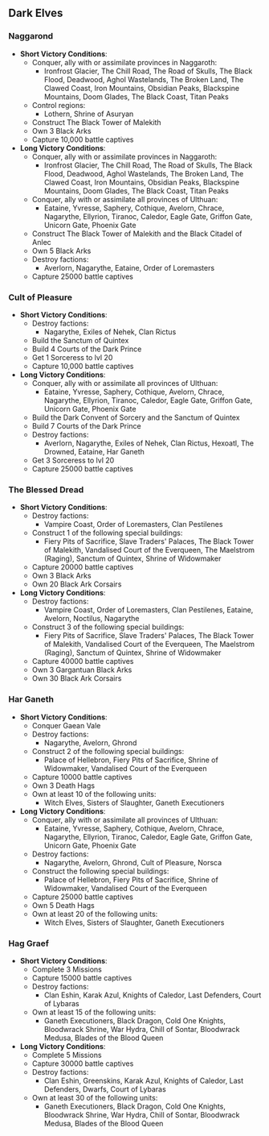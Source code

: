 ## Dark Elves

### Naggarond

* **Short Victory Conditions**:
	* Conquer, ally with or assimilate provinces in Naggaroth:
	    * Ironfrost Glacier, The Chill Road, The Road of Skulls, The Black Flood, Deadwood, Aghol Wastelands, The Broken 
	    Land, The Clawed Coast, Iron Mountains, Obsidian Peaks, Blackspine Mountains, Doom Glades, The Black Coast, 
	    Titan Peaks
	* Control regions:
	    * Lothern, Shrine of Asuryan
	* Construct The Black Tower of Malekith
	* Own 3 Black Arks
	* Capture 10,000 battle captives
* **Long Victory Conditions**:
	* Conquer, ally with or assimilate provinces in Naggaroth:
	    * Ironfrost Glacier, The Chill Road, The Road of Skulls, The Black Flood, Deadwood, Aghol Wastelands, The Broken 
	    Land, The Clawed Coast, Iron Mountains, Obsidian Peaks, Blackspine Mountains, Doom Glades, The Black Coast, 
	    Titan Peaks
	* Conquer, ally with or assimilate all provinces of Ulthuan:
	    * Eataine, Yvresse, Saphery, Cothique, Avelorn, Chrace, Nagarythe, Ellyrion, Tiranoc, Caledor, Eagle Gate, 
	    Griffon Gate, Unicorn Gate, Phoenix Gate
	* Construct The Black Tower of Malekith and the Black Citadel of Anlec
	* Own 5 Black Arks
	* Destroy factions:
	    * Averlorn, Nagarythe, Eataine, Order of Loremasters
	* Capture 25000 battle captives

### Cult of Pleasure

* **Short Victory Conditions**:
	* Destroy factions:
	    * Nagarythe, Exiles of Nehek, Clan Rictus
	* Build the Sanctum of Quintex
	* Build 4 Courts of the Dark Prince
    * Get 1 Sorceress to lvl 20
	* Capture 10,000 battle captives
* **Long Victory Conditions**:
	* Conquer, ally with or assimilate all provinces of Ulthuan:
	    * Eataine, Yvresse, Saphery, Cothique, Avelorn, Chrace, Nagarythe, Ellyrion, Tiranoc, Caledor, Eagle Gate, 
	    Griffon Gate, Unicorn Gate, Phoenix Gate
	* Build the Dark Convent of Sorcery and the Sanctum of Quintex
	* Build 7 Courts of the Dark Prince
	* Destroy factions:
	    * Averlorn, Nagarythe, Exiles of Nehek, Clan Rictus, Hexoatl, The Drowned, Eataine, Har Ganeth
    * Get 3 Sorceress to lvl 20
	* Capture 25000 battle captives

### The Blessed Dread

* **Short Victory Conditions**:
	* Destroy factions:
	    * Vampire Coast, Order of Loremasters, Clan Pestilenes
	* Construct 1 of the following special buildings:
	    * Fiery Pits of Sacrifice, Slave Traders' Palaces, The Black Tower of Malekith, Vandalised Court of the 
	    Everqueen, The Maelstrom (Raging), Sanctum of Quintex, Shrine of Widowmaker
    * Capture 20000 battle captives
    * Own 3 Black Arks
    * Own 20 Black Ark Corsairs
* **Long Victory Conditions**:
	* Destroy factions:
	    * Vampire Coast, Order of Loremasters, Clan Pestilenes, Eataine, Avelorn, Noctilus, Nagarythe
	* Construct 3 of the following special buildings:
	    * Fiery Pits of Sacrifice, Slave Traders' Palaces, The Black Tower of Malekith, Vandalised Court of the 
	    Everqueen, The Maelstrom (Raging), Sanctum of Quintex, Shrine of Widowmaker
    * Capture 40000 battle captives
    * Own 3 Gargantuan Black Arks
    * Own 30 Black Ark Corsairs

### Har Ganeth

* **Short Victory Conditions**:
	* Conquer Gaean Vale
	* Destroy factions:
	    * Nagarythe, Avelorn, Ghrond
	* Construct 2 of the following special buildings:
	    * Palace of Hellebron, Fiery Pits of Sacrifice, Shrine of Widowmaker, Vandalised Court of the 
	    Everqueen
    * Capture 10000 battle captives
    * Own 3 Death Hags
    * Own at least 10 of the following units:
        * Witch Elves, Sisters of Slaughter, Ganeth Executioners
* **Long Victory Conditions**:
	* Conquer, ally with or assimilate all provinces of Ulthuan:
	    * Eataine, Yvresse, Saphery, Cothique, Avelorn, Chrace, Nagarythe, Ellyrion, Tiranoc, Caledor, Eagle Gate, 
	    Griffon Gate, Unicorn Gate, Phoenix Gate
	* Destroy factions:
	    * Nagarythe, Avelorn, Ghrond, Cult of Pleasure, Norsca
	* Construct the following special buildings:
	    * Palace of Hellebron, Fiery Pits of Sacrifice, Shrine of Widowmaker, Vandalised Court of the 
	    Everqueen
    * Capture 25000 battle captives
    * Own 5 Death Hags
    * Own at least 20 of the following units:
        * Witch Elves, Sisters of Slaughter, Ganeth Executioners

### Hag Graef

* **Short Victory Conditions**:
	* Complete 3 Missions
	* Capture 15000 battle captives
	* Destroy factions:
	    * Clan Eshin, Karak Azul, Knights of Caledor, Last Defenders, Court of Lybaras
	* Own at least 15 of the following units:
	    * Ganeth Executioners, Black Dragon, Cold One Knights, Bloodwrack Shrine, War Hydra, Chill of Sontar, Bloodwrack 
	    Medusa, Blades of the Blood Queen
* **Long Victory Conditions**:
	* Complete 5 Missions
	* Capture 30000 battle captives
	* Destroy factions:
	    * Clan Eshin, Greenskins, Karak Azul, Knights of Caledor, Last Defenders, Dwarfs, Court of Lybaras
	* Own at least 30 of the following units:
	    * Ganeth Executioners, Black Dragon, Cold One Knights, Bloodwrack Shrine, War Hydra, Chill of Sontar, Bloodwrack 
	    Medusa, Blades of the Blood Queen
